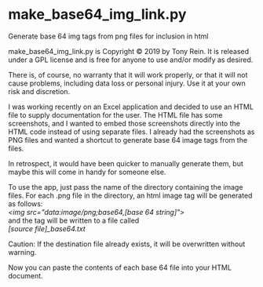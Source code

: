 # make_base64_img_link.py
Generate base 64 img tags from png files for inclusion in html

make_base64_img_link.py is Copyright &copy; 2019 by Tony Rein. It is released under a GPL license and is free for anyone to use and/or modify as desired.

There is, of course, no warranty that it will work properly, or that it will not cause problems, including data loss or personal injury. Use it at your own risk and discretion.

I was working recently on an Excel application and decided to use an HTML file to supply documentation for the user. The HTML file has some screenshots, and I wanted to embed those screenshots directly into the HTML code instead of using separate files. I already had the screenshots as PNG files and wanted a shortcut to generate base 64 image tags from the files.

In retrospect, it would have been quicker to manually generate them, but maybe this will come in handy for someone else.

To use the app, just pass the name of the directory containing the image files. For each .png file in the directory, an html image tag will be generated as follows:<br/>
*&lt;img src="data:image/png;base64,[base 64 string]"&gt;*<br/>
 and the tag will be written to a file called<br/> *[source&nbsp;file]_base64.txt*

Caution: If the destination file already exists, it will be overwritten without warning.

Now you can paste the contents of each base 64 file into your HTML document.
